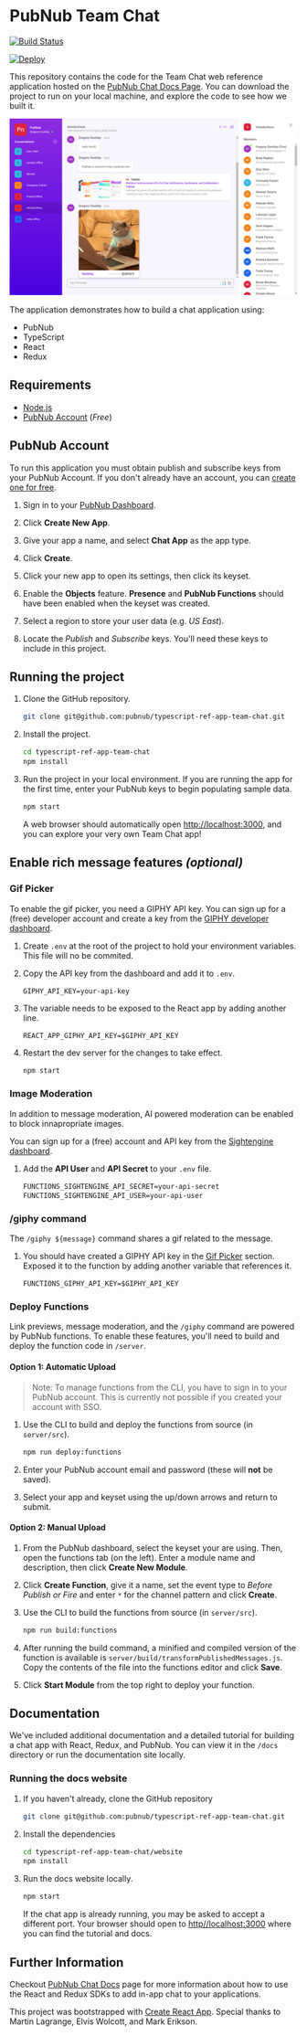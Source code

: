 # PubNub Team Chat

[![Build Status](https://travis-ci.com/pubnub/typescript-ref-app-team-chat.svg?branch=master)](https://travis-ci.com/pubnub/typescript-ref-app-team-chat)

[![Deploy](https://www.herokucdn.com/deploy/button.svg)](https://heroku.com/deploy)

This repository contains the code for the Team Chat web reference application hosted on the [PubNub Chat Docs Page](https://www.pubnub.com/docs/chat/quickstart#quickstart). You can download the project to run on your local machine, and explore the code to see how we built it.

![alt text](team-chat-preview.png "Reference App")

The application demonstrates how to build a chat application using:

- PubNub
- TypeScript
- React
- Redux

## Requirements

- [Node.js](https://nodejs.org/en/)
- [PubNub Account](#pubnub-account) (*Free*)

## PubNub Account

To run this application you must obtain publish and subscribe keys from your PubNub Account. If you don't already have an account, you can [create one for free](https://dashboard.pubnub.com/).

1. Sign in to your [PubNub Dashboard](https://dashboard.pubnub.com/).

1. Click **Create New App**.

1. Give your app a name, and select **Chat App** as the app type.

1. Click **Create**.

1. Click your new app to open its settings, then click its keyset.

1. Enable the **Objects** feature. **Presence** and **PubNub Functions** should have been enabled when the keyset was created.

1. Select a region to store your user data (e.g. *US East*).

1. Locate the *Publish* and *Subscribe* keys. You'll need these keys to include in this project.

## Running the project

1. Clone the GitHub repository.

    ```bash
    git clone git@github.com:pubnub/typescript-ref-app-team-chat.git
    ```

1. Install the project.

    ```bash
    cd typescript-ref-app-team-chat
    npm install
    ```

1. Run the project in your local environment. If you are running the app for the first time, enter your PubNub keys to begin populating sample data.

    ```bash
    npm start
    ```

    A web browser should automatically open [http://localhost:3000](http://localhost:3000), and you can explore your very own Team Chat app!

## Enable rich message features *(optional)*

### Gif Picker

To enable the gif picker, you need a GIPHY API key.
You can sign up for a (free) developer account and create a key from the [GIPHY developer dashboard](https://developers.giphy.com/dashboard/).

1. Create `.env` at the root of the project to hold your environment variables. This file will no be commited.

1. Copy the API key from the dashboard and add it to `.env`.

    ```dotenv
    GIPHY_API_KEY=your-api-key
    ```

1. The variable needs to be exposed to the React app by adding another line.

    ```dotenv
    REACT_APP_GIPHY_API_KEY=$GIPHY_API_KEY
    ```


1. Restart the dev server for the changes to take effect.

    ```bash
    npm start
    ```


### Image Moderation

In addition to message moderation, AI powered moderation can be enabled to block innapropriate images.

You can sign up for a (free) account and API key from the [Sightengine dashboard](https://dashboard.sightengine.com/).

1. Add the **API User** and **API Secret** to your `.env` file.

    ```dotenv
    FUNCTIONS_SIGHTENGINE_API_SECRET=your-api-secret
    FUNCTIONS_SIGHTENGINE_API_USER=your-api-user
    ```

### /giphy command

The `/giphy ${message}` command shares a gif related to the message.

1. You should have created a GIPHY API key in the [Gif Picker](#gif-picker) section. Exposed it to the function by adding another variable that references it.

    ```dotenv
    FUNCTIONS_GIPHY_API_KEY=$GIPHY_API_KEY
    ```

### Deploy Functions

Link previews, message moderation, and the `/giphy` command are powered by PubNub functions. To enable these features, you'll need to build and deploy the function code in `/server`.

#### Option 1: Automatic Upload

> Note: To manage functions from the CLI, you have to sign in to your PubNub account. This is currently not possible if you created your account with SSO.

1. Use the CLI to build and deploy the functions from source (in `server/src`).

    ```bash
    npm run deploy:functions
    ```

1. Enter your PubNub account email and password (these will **not** be saved).

1. Select your app and keyset using the up/down arrows and return to submit.

#### Option 2: Manual Upload

1. From the PubNub dashboard, select the keyset your are using. Then, open the functions tab (on the left). Enter a module name and description, then click **Create New Module**.

1. Click **Create Function**, give it a name, set the event type to *Before Publish or Fire* and enter `*` for the channel pattern and click **Create**.

1. Use the CLI to build the functions from source (in `server/src`).

    ```bash
    npm run build:functions
    ```

1. After running the build command, a minified and compiled version of the function is available is `server/build/transformPublishedMessages.js`. Copy the contents of the file into the functions editor and click **Save**.

1. Click **Start Module** from the top right to deploy your function.

## Documentation

We've included additional documentation and a detailed tutorial for building a chat app with React, Redux, and PubNub.
You can view it in the `/docs` directory or run the documentation site locally.

### Running the docs website

1. If you haven't already, clone the GitHub repository

    ```bash
    git clone git@github.com:pubnub/typescript-ref-app-team-chat.git
    ```

1. Install the dependencies

    ```bash
    cd typescript-ref-app-team-chat/website
    npm install
    ```

1. Run the docs website locally.

    ```bash
    npm start
    ```
    If the chat app is already running, you may be asked to accept a different port. Your browser should open to [http//localhost:3000](http://localhost:3000) where you can find the tutorial and docs.

## Further Information

Checkout [PubNub Chat Docs](https://www.pubnub.com/docs/chat) page for more information about how to use the React and Redux SDKs to add in-app chat to your applications.

This project was bootstrapped with [Create React App](https://github.com/facebook/create-react-app). Special thanks to Martin Lagrange, Elvis Wolcott, and Mark Erikson.
